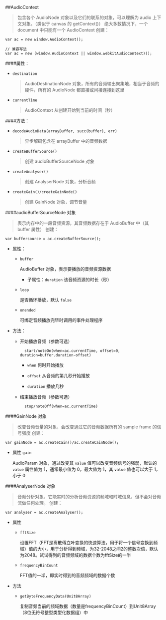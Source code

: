 






##AudioContext
> 包含各个 AudioNode 对象以及它们的联系的对象，可以理解为 audio 上下文对象。（类似于 canvas 的 getContext()）
> 绝大多数情况下，一个 document 中只能有一个 AudioContext
> 创建：

    var ac = new window.AudioContext();

    // 兼容写法
    var ac = new (window.AudioContext || window.webkitAudioContext)();

####属性：
* ```destination```

    > AudioDestinationNode 对象，所有的音频输出聚集地，相当于音频的硬件，所有的 AudioNode 都直接或间接连接到这里

* ```currentTime```

    > AudioContext 从创建开始到当前的时间（秒）

####方法：
* ```decodeAudioData(arrayBuffer, succ(buffer), err)```

    > 异步解码包含在 arrayBuffer 中的音频数据

* ```createBufferSource()```

    > 创建 audioBufferSourceNode 对象

* ```createAnalyser()```

    > 创建 AnalyserNode 对象，分析音频

* ```createGain()/createGainNode()```

    > 创建 GainNode 对象，调节音量

####audioBufferSourceNode 对象
> 表示内存中的一段音频资源，其音频数据存在于 AudioBuffer 中（其 buffer 属性）
> 创建：

    var buffersource = ac.createBufferSource();

* 属性：
    -  ```buffer```

        AudioBuffer 对象，表示要播放的音频资源数据

        + 子属性：```duration``` 该音频资源的时长（秒）

    - ```loop```

        是否循环播放，默认 ```false```

    - ```onended```

        可绑定音频播放完毕时调用的事件处理程序

* 方法：
    - 开始播放音频（参数可选）

            start/noteOn(when=ac.currentTime, offset=0, duration=buffer.duration-offset)

        + ```when``` 何时开始播放

        + ```offset``` 从音频的第几秒开始播放

        + ```duration``` 播放几秒


    - 结束播放音频（参数可选）

            stop/noteOff(when=ac.currentTime)


####GainNode 对象
> 改变音频音量的对象，会改变通过它的音频数据所有的 sample frame 的信号强度
> 创建：

    var gainNode = ac.createCain()/ac.createCainNode();

* 属性 ```gain```

    AudioParam 对象，通过改变其 ```value``` 值可以改变音频信号的强弱，默认的 ```value``` 属性值为 1，通常最小值为 0，最大值为 1，其 ```value``` 值也可以大于 1，小于 0


####AnalyserNode 对象
> 音频分析对象，它能实时的分析音频资源的频域和时域信息，但不会对音频流做任何处理。
> 创建：

    var analyser = ac.createAnalyser();

* 属性
    - ```fftSize```

        设置FFT（FFT是离散傅立叶变换的快速算法，用于将一个信号变换到频域）值的大小，用于分析得到频域，为32-2048之间2的整数次倍，默认为2048。试试得到的音频频域的数据个数为fftSize的一半

    - ```frequencyBinCount```

        FFT值的一半，即实时得到的音频频域的数据个数

* 方法
    - ```getByteFrequencyData(Unit8Array)```

        复制音频当前的频域数据（数量是frequencyBinCount）到Unit8Array（8位无符号整型类型化数据组）中

